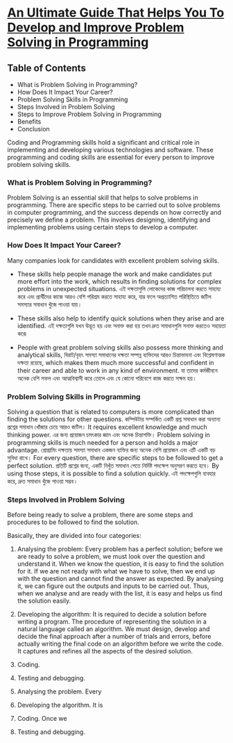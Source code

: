 # [An Ultimate Guide That Helps You To Develop and Improve Problem Solving in Programming](https://www.simplilearn.com/tutorials/programming-tutorial/problem-solving-in-programming)

## Table of Contents

- What is Problem Solving in Programming?
- How Does It Impact Your Career?
- Problem Solving Skills in Programming
- Steps Involved in Problem Solving
- Steps to Improve Problem Solving in Programming
- Benefits
- Conclusion

Coding and Programming skills hold a significant and critical role in implementing and developing various technologies and software. These programming and coding skills are essential for every person to improve problem solving skills.


### What is Problem Solving in Programming?

 Problem Solving is an essential skill that helps to solve problems in programming. There are specific steps to be carried out to solve problems in computer programming, and the success depends on how correctly and precisely we define a problem. This involves designing, identifying and implementing problems using certain steps to develop a computer.

### How Does It Impact Your Career?

Many companies look for candidates with excellent problem solving skills.
- These skills help people manage the work and make candidates put more effort into the work, which results in finding solutions for complex problems in unexpected situations. এই দক্ষতাগুলি লোকেদের কাজ পরিচালনা করতে সাহায্য করে এবং প্রার্থীদের কাজে আরও বেশি পরিশ্রম করতে সাহায্য করে, যার ফলে অপ্রত্যাশিত পরিস্থিতিতে জটিল সমস্যার সমাধান খুঁজে পাওয়া যায়।

- These skills also help to identify quick solutions when they arise and are identified. এই দক্ষতাগুলি যখন উদ্ভূত হয় এবং সনাক্ত করা হয় তখন দ্রুত সমাধানগুলি সনাক্ত করতেও সহায়তা করে৷
- People with great problem solving skills also possess more thinking and analytical skills, বিরাট/বৃহৎ সমস্যা সমাধানের দক্ষতা সম্পন্ন ব্যক্তিদের আরও চিন্তাভাবনা এবং বিশ্লেষণাত্মক দক্ষতা রয়েছে, which makes them much more successful and confident in their career and able to work in any kind of environment. যা তাদের কর্মজীবনে অনেক বেশি সফল এবং আত্মবিশ্বাসী করে তোলে এবং যে কোনো পরিবেশে কাজ করতে সক্ষম হয়।


### Problem Solving Skills in Programming

Solving a question that is related to computers is more complicated than finding the solutions for other questions. কম্পিউটার সম্পর্কিত একটি প্রশ্ন সমাধান করা অন্যান্য প্রশ্নের সমাধান খোঁজার চেয়ে আরও জটিল। It requires excellent knowledge and much thinking power. এর জন্য প্রয়োজন চমৎকার জ্ঞান এবং অনেক চিন্তাশক্তি। Problem solving in programming skills is much needed for a person and holds a major advantage. প্রোগ্রামিং দক্ষতায় সমস্যা সমাধান একজন ব্যক্তির জন্য অনেক বেশি প্রয়োজন এবং এটি একটি বড় সুবিধা রাখে। For every question, there are specific steps to be followed to get a perfect solution. প্রতিটি প্রশ্নের জন্য, একটি নিখুঁত সমাধান পেতে নির্দিষ্ট পদক্ষেপ অনুসরণ করতে হবে। By using those steps, it is possible to find a solution quickly. এই পদক্ষেপগুলি ব্যবহার করে, দ্রুত সমাধান খুঁজে পাওয়া সম্ভব।


### Steps Involved in Problem Solving

Before being ready to solve a problem, there are some steps and procedures to be followed to find the solution.

Basically, they are divided into four categories:

1. Analysing the problem: Every problem has a perfect solution; before we are ready to solve a problem, we must look over the question and understand it. When we know the question, it is easy to find the solution for it. If we are not ready with what we have to solve, then we end up with the question and cannot find the answer as expected. By analysing it, we can figure out the outputs and inputs to be carried out. Thus, when we analyse and are
ready with the list, it is easy and helps us find the solution easily.

2. Developing the  algorithm: It is required to decide a solution before writing a program. The procedure of representing the solution  in a natural language called an algorithm. We must design, develop and decide the final approach after a number of trials and errors, before actually writing the final code on an algorithm before we write the code. It captures and refines all the aspects of the desired solution.
3. Coding.
4. Testing and debugging.

1. Analysing the problem.
  Every
2. Developing the  algorithm.
It is
3. Coding.
Once we

4. Testing and debugging.
